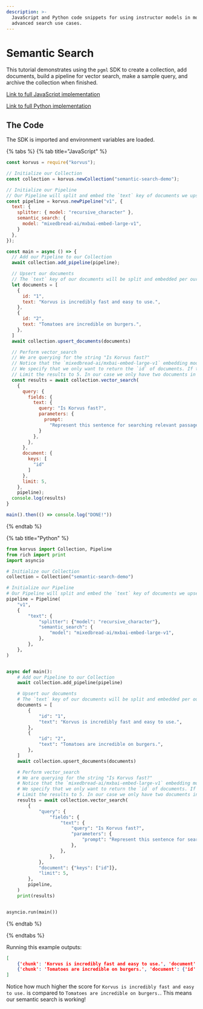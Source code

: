 ```yaml
---
description: >-
  JavaScript and Python code snippets for using instructor models in more
  advanced search use cases.
---
```


# Semantic Search

This tutorial demonstrates using the `pgml` SDK to create a collection, add documents, build a pipeline for vector search, make a sample query, and archive the collection when finished.

[Link to full JavaScript implementation](https://github.com/postgresml/korvus/blob/main/korvus/javascript/examples/semantic_search.js)

[Link to full Python implementation](https://github.com/postgresml/korvus/blob/main/korvus/python/examples/semantic_search.py)

## The Code

The SDK is imported and environment variables are loaded.

{% tabs %}
{% tab title="JavaScript" %}
```js
const korvus = require("korvus");

// Initialize our Collection
const collection = korvus.newCollection("semantic-search-demo");

// Initialize our Pipeline
// Our Pipeline will split and embed the `text` key of documents we upsert
const pipeline = korvus.newPipeline("v1", {
  text: {
    splitter: { model: "recursive_character" },
    semantic_search: {
      model: "mixedbread-ai/mxbai-embed-large-v1",
    }
  },
});

const main = async () => {
  // Add our Pipeline to our Collection
  await collection.add_pipeline(pipeline);

  // Upsert our documents
  // The `text` key of our documents will be split and embedded per our Pipeline specification above
  let documents = [
    {
      id: "1",
      text: "Korvus is incredibly fast and easy to use.",
    },
    {
      id: "2",
      text: "Tomatoes are incredible on burgers.",
    },
  ]
  await collection.upsert_documents(documents)

  // Perform vector_search
  // We are querying for the string "Is Korvus fast?"
  // Notice that the `mixedbread-ai/mxbai-embed-large-v1` embedding model takes a prompt paramter when embedding for search
  // We specify that we only want to return the `id` of documents. If the `document` key was blank it would return the entire document with every result
  // Limit the results to 5. In our case we only have two documents in our Collection so we will only get two results
  const results = await collection.vector_search(
    {
      query: {
        fields: {
          text: {
            query: "Is Korvus fast?",
            parameters: {
              prompt:
                "Represent this sentence for searching relevant passages: ",
            }
          },
        },
      },
      document: {
        keys: [
          "id"
        ]
      },
      limit: 5,
    },
    pipeline);
  console.log(results)
}

main().then(() => console.log("DONE!"))
```
{% endtab %}

{% tab title="Python" %}
```python
from korvus import Collection, Pipeline
from rich import print
import asyncio

# Initialize our Collection
collection = Collection("semantic-search-demo")

# Initialize our Pipeline
# Our Pipeline will split and embed the `text` key of documents we upsert
pipeline = Pipeline(
    "v1",
    {
        "text": {
            "splitter": {"model": "recursive_character"},
            "semantic_search": {
                "model": "mixedbread-ai/mxbai-embed-large-v1",
            },
        },
    },
)


async def main():
    # Add our Pipeline to our Collection
    await collection.add_pipeline(pipeline)

    # Upsert our documents
    # The `text` key of our documents will be split and embedded per our Pipeline specification above
    documents = [
        {
            "id": "1",
            "text": "Korvus is incredibly fast and easy to use.",
        },
        {
            "id": "2",
            "text": "Tomatoes are incredible on burgers.",
        },
    ]
    await collection.upsert_documents(documents)

    # Perform vector_search
    # We are querying for the string "Is Korvus fast?"
    # Notice that the `mixedbread-ai/mxbai-embed-large-v1` embedding model takes a prompt paramter when embedding for search
    # We specify that we only want to return the `id` of documents. If the `document` key was blank it would return the entire document with every result
    # Limit the results to 5. In our case we only have two documents in our Collection so we will only get two results
    results = await collection.vector_search(
        {
            "query": {
                "fields": {
                    "text": {
                        "query": "Is Korvus fast?",
                        "parameters": {
                            "prompt": "Represent this sentence for searching relevant passages: ",
                        },
                    },
                },
            },
            "document": {"keys": ["id"]},
            "limit": 5,
        },
        pipeline,
    )
    print(results)


asyncio.run(main())
```
{% endtab %}

{% endtabs %}

Running this example outputs:

```json
[
    {'chunk': 'Korvus is incredibly fast and easy to use.', 'document': {'id': '1'}, 'rerank_score': None, 'score': 0.7855310349374217},
    {'chunk': 'Tomatoes are incredible on burgers.', 'document': {'id': '2'}, 'rerank_score': None, 'score': 0.3634796874710092}
]
```

Notice how much higher the score for `Korvus is incredibly fast and easy to use.` is compared to `Tomatoes are incredible on burgers.`. This means our semantic search is working!
